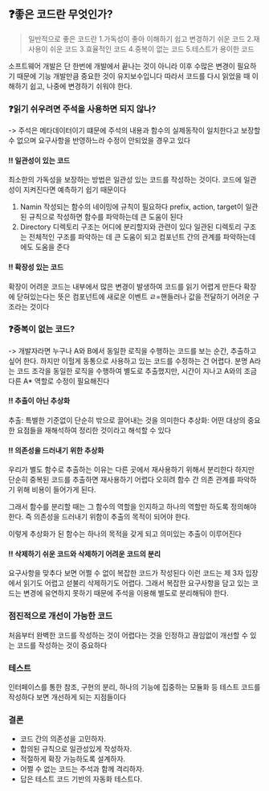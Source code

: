 ## ❓좋은 코드란 무엇인가?
> 일반적으로 좋은 코드란
1.가독성이 좋아 이해하기 쉽고 변경하기 쉬운 코드
2.재사용이 쉬운 코드
3.효율적인 코드
4.중복이 없는 코드
5.테스트가 용이한 코드

소프트웨어 개발은 단 한번에 개발에서 끝나는 것이 아니라 이후 수많은 변경이 필요하기 때문에 기능 개발만큼 중요한 것이 유지보수입니다 따라서 코드를 다시 읽었을 때 이해하기 쉽고, 나중에 변경하기 쉬워야 한다.

### ❓읽기 쉬우려면 주석을 사용하면 되지 않나?
-> 주석은 메타데이터이기 떄문에 주석의 내용과 함수의 실제동작이 일치한다고 보장할 수 없으며 요구사항을 반영하느라 수정이 안되었을 경우고 있다

#### ‼️ 일관성이 있는 코드
최소한의 가독성을 보장하는 방법은 일관성 있는 코드를 작성하는 것이다. 코드에 일관성이 지켜진다면 예측하기 쉽기 때문이다
1. Namin
작성되는 함수의 네이밍에 규칙이 필요하다
prefix, action, target이 일관된 규칙으로 작성하면 함수를 파악하는데 큰 도움이 된다
2. Directory
디렉토리 구조는 어디에 분리할지와 관련이 있다
일관된 디렉토리 구조는 전체적인 구조를 파악하는 데 큰 도움이 되고 컴포넌트 간의 관계를 파악하는데에도 도움을 준다

#### ‼️ 확장성 있는 코드
확장이 어려운 코드는 내부에서 많은 변경이 발생하여 코드를 읽기 어렵게 만든다
확장에 닫혀있는다는 뜻은 컴포넌트에 새로운 이벤트 ㄹ=핸들러나 값을 전달하기 어려운 구조라는 것이다

### ❓중복이 없는 코드?
-> 개발자라면 누구나 A와 B에서 동일한 로직을 수행하는 코드를 보는 순간, 추출하고 싶어 한다. 하지만 이헐게 동통으로 사용하고 있는 코드를 수정하는 건 어렵다. 분명 A라는 코드 조각을 동일한 로직을 수행하여 별도로 추출했지만, 시간이 지나고 A와의 조금 다른 A* 역할로 수정이 필요해진다

#### ‼️ 추출이 아닌 추상화
추출: 특별한 기준없이 단순히 밖으로 끌어내는 것을 의미한다
추상화: 어떤 대상의 중요한 요점들을 재해석하여 정리한 것이라고 해석할 수 있다

#### ‼️ 의존성을 드러내기 위한 추상화
우리가 별도 함수로 추출하는 이유는 다른 곳에서 재사용하기 위해서 분리한다
하지만 단순히 중복된 코드를 추출하면 재사용하기 어렵다
오히려 함수 간 의존 관계를 파악하기 위해 비용이 들어가게 된다.

그래서 함수를 분리할 때는 그 함수의 역할을 인지하고 하나의 역할만 하도록 정의해야 한다. 즉 의존성을 드러내기 위함이 추출의 목적이 되어야 한다.

이렇게 추상화가 된 함수는 하나의 목적을 갖게 되고 의미있는 추출이 이루어진다

#### ‼️ 삭제하기 쉬운 코드와 삭제하기 어려운 코드의 분리
요구사항을 맞추다 보면 어쩔 수 없이 복잡한 코드가 작성된다 이런 코드는 제 3자 입장에서 읽기도 어렵고 섣불리 삭제하기도 어렵다.
그래서 복잡한 요구사항을 담고 있는 코드는 변경에 유연하지 못하기 때문에 주석을 이용해 별도로 분리해둬야 한다.

### 점진적으로 개선이 가능한 코드
처음부터 완벽한 코드를 작성하는 것이 어렵다는 것을 인정하고 끊임없이 개선할 수 있는 코드를 작성하는 것이 중요하다

### 테스트
인터페이스를 통한 참조, 구현의 분리, 하나의 기능에 집중하는 모듈화 등 테스트 코드를 작성하다 보면 개선하게 되는 지점들이다

### 결론
* 코드 간의 의존성을 고민하자.
* 합의된 규칙으로 일관성있게 작성하자.
* 적절하게 확장 가능하도록 설계하자.
* 어쩔 수 없는 코드는 주석과 함께 격리하자.
* 답은 테스트 코드 기반의 자동화 테스트다.